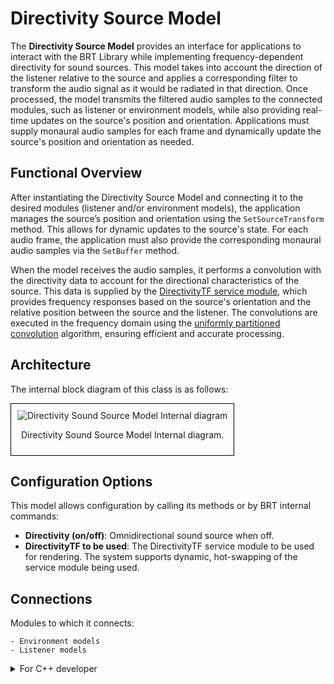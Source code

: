 # Directivity Source Model  

The **Directivity Source Model** provides an interface for applications to interact with the BRT Library while implementing frequency-dependent directivity for sound sources. This model takes into account the direction of the listener relative to the source and applies a corresponding filter to transform the audio signal as it would be radiated in that direction. Once processed, the model transmits the filtered audio samples to the connected modules, such as listener or environment models, while also providing real-time updates on the source's position and orientation. Applications must supply monaural audio samples for each frame and dynamically update the source's position and orientation as needed.  

## Functional Overview  

After instantiating the Directivity Source Model and connecting it to the desired modules (listener and/or environment models), the application manages the source’s position and orientation using the `SetSourceTransform` method. This allows for dynamic updates to the source's state. For each audio frame, the application must also provide the corresponding monaural audio samples via the `SetBuffer` method.

When the model receives the audio samples, it performs a convolution with the directivity data to account for the directional characteristics of the source. This data is supplied by the [DirectivityTF service module](../service-modules/service-directivity-tf.md), which provides frequency responses based on the source's orientation and the relative position between the source and the listener. The convolutions are executed in the frequency domain using the [uniformly partitioned convolution](../processing-modules/uniform-partitioned-convolution.md) algorithm, ensuring efficient and accurate processing.  


## Architecture

The internal block diagram of this class is as follows:
<div style="border: 1px solid #000; padding: 10px; display: inline-block;">
    <img src="/BRT-Documentation/assets/sysmldiagrams/none.png" alt="Directivity Sound Source Model Internal diagram" style="display: block; margin: 0 auto;">
    <p style="text-align: center;">Directivity Sound Source Model Internal diagram.</p>
</div>

## Configuration Options

This model allows configuration by calling its methods or by BRT internal commands:

- **Directivity (on/off)**: Omnidirectional sound source when off.
- **DirectivityTF to be used**: The DirectivityTF service module to be used for rendering. The system supports dynamic, hot-swapping of the service module being used.

## Connections

Modules to which it connects:

    - Environment models
    - Listener models    

<details>
<summary>For C++ developer</summary>

<ul>
<li><strong>File</strong>: /include/SourceModels/SourceDirectivityModel.hpp</li>
<li><strong>Class name</strong>: CSourceDirectivityModel</li>
<li><strong>Inheritance</strong>: CSourceModelBase</li>
<li><strong>Namespace</strong>: BRTSourceModel</li>
</ul> 

<h2>Class inheritance diagram</h2>
<div style="border: 1px solid #000; padding: 10px; display: inline-block;">
    <img src="/BRT-Documentation/assets/sysmldiagrams/none.png" alt="Free field Model Internal diagram" style="display: block; margin: 0 auto;">
    <p style="text-align: center;">Free field Model Internal diagram.</p>
</div>
<br>

<h2>How to instantiate</h2>

```cpp
// Assuming that the ID of this environment model is contained in _environmentID.
brtManager.BeginSetup();
std::shared_ptr<BRTSourceModel::CSourceDirectivityModel> brtSoundSource = brtManager->CreateSoundSource<BRTSourceModel::CSourceDirectivityModel>(soundSourceID);
brtManager.EndSetup();
if (brtSoundSource == nullptr) {
	// error	
}
```
<h2>How to connect</h2>
Connect it to a listener model.

```cpp
// Assuming that the soundSource could be a ID(string) or a std::shared_ptr<BRTSourceModel::CSourceModelBase>;
std::shared_ptr<BRTListenerModel::CListenerModelBase> listenerModel = brtManager->GetListenerModel<BRTListenerModel::CListenerModelBase>(_listenerModelID);
if (listenerModel != nullptr) {			
	bool control = listenerModel->ConnectSoundSource(soundSource);
}
```

Connect it to a environment model.
```cpp
// Assuming that the ID of this source model is contained in _sourceID and 
// that the ID of this environment is contained in _environmentModelID.
std::shared_ptr<BRTEnvironmentModel::CEnviromentModelBase> environmentModel = brtManager->GetEnvironmentModel<BRTEnvironmentModel::CEnviromentModelBase>(_environmentModelID);
if (environmentModel != nullptr) {			
	bool control = environmentModel->ConnectSoundSource(_sourceID);
}
```


<h2>Public methods</h2>

```cpp

void SetBuffer(const CMonoBuffer<float>& _buffer)
CMonoBuffer<float> GetBuffer()

void SetSourceTransform(Common::CTransform _transform)
const Common::CTransform& GetSourceTransform() const

std::string GetID()

TSourceType GetSourceType()

bool SetDirectivityTF(std::shared_ptr< BRTServices::CDirectivityTF > _sourceDirectivityTF) override
std::shared_ptr<BRTServices::CDirectivityTF> GetDirectivityTF() override
void RemoveDirectivityTF() override

void SetDirectivityEnable(bool _enabled) override

```


</details>